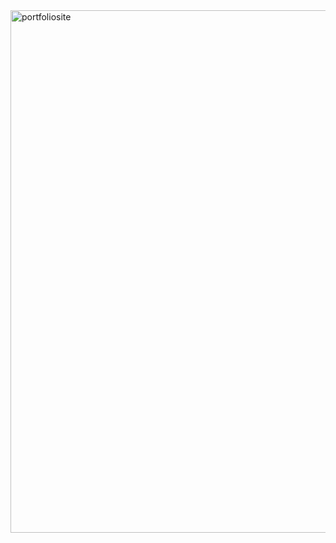 <img width="1430" height="836" alt="portfoliosite" src="https://github.com/user-attachments/assets/e7434cd2-a7ee-44f4-b272-d331910a09b2" />
